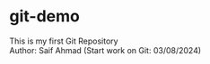 # git-demo
This is my first Git Repository
<br>
Author: Saif Ahmad 
(Start work on Git: 03/08/2024)
